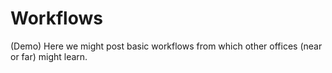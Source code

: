 Workflows
=================

(Demo)
Here we might post basic workflows from which other offices (near or far) might learn.


